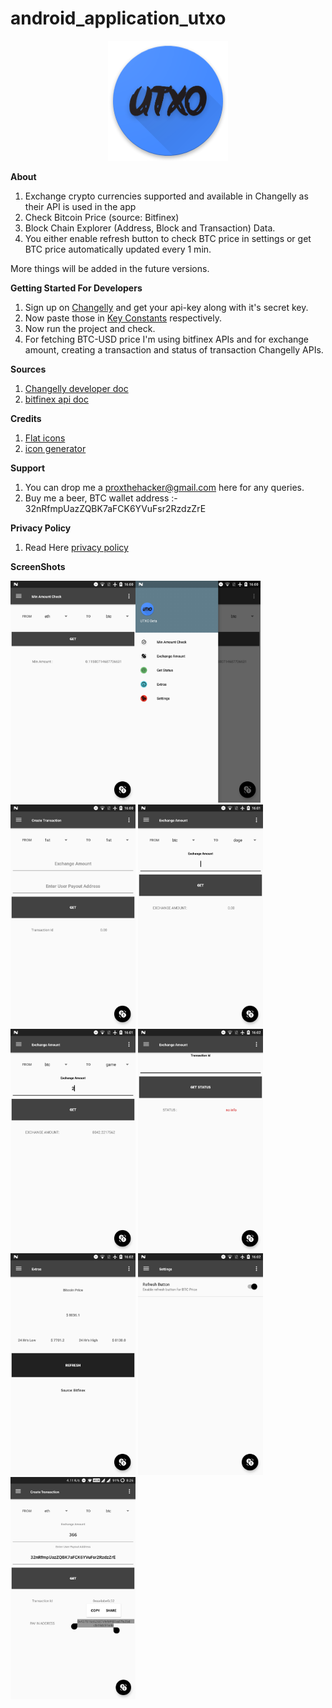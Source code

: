 # android_application_utxo 
<p align="center"> <img src="https://raw.githubusercontent.com/percy-g2/android_application_utxo/master/app/src/main/res/mipmap-xxxhdpi/ic_launcher.png?raw=true"/></p>

**About**
1. Exchange crypto currencies supported and available in Changelly as their API is used in the app
2. Check Bitcoin Price (source: Bitfinex)
3. Block Chain Explorer (Address, Block and Transaction) Data.
3. You either enable refresh button to check BTC price in settings or get BTC price automatically updated every 1 min.

More things will be added in the future versions.


**Getting Started For Developers**

1. Sign up on [Changelly](https://changelly.com/) and get your api-key along with it's secret key.
2. Now paste those in [Key Constants](https://github.com/percy-g2/android_application_utxo/blob/master/app/src/main/java/com/androidevlinux/percy/UTXO/utils/Constants.java) respectively.
3. Now run the project and check.
4. For fetching BTC-USD price I'm using bitfinex APIs and for exchange amount, creating a transaction and status of transaction Changelly APIs.

**Sources**
1. [Changelly developer doc](https://changelly.com/developers)
2. [bitfinex api doc](https://bitfinex.readme.io/v1/docs)

**Credits**

1. [Flat icons](http://flaticon.com/)
2. [icon generator](https://romannurik.github.io/AndroidAssetStudio/icons-launcher.html#foreground.type=clipart&foreground.clipart=android&foreground.space.trim=1&foreground.space.pad=0.25&foreColor=rgba(96%2C%20125%2C%20139%2C%200)&backColor=rgb(68%2C%20138%2C%20255)&crop=0&backgroundShape=square&effects=none&name=ic_launcher)

**Support**
1. You can drop me a proxthehacker@gmail.com here for any queries.
2. Buy me a beer, BTC  wallet address :- 32nRfmpUazZQBK7aFCK6YVuFsr2RzdzZrE

**Privacy Policy**
1. Read Here [privacy policy](https://github.com/percy-g2/android_application_utxo/blob/master/privacy_policy.html)

**ScreenShots**

<img width="200" alt="portfolio_view" src="https://github.com/percy-g2/android_application_utxo/blob/master/screenshots/1.png"><img width="200" alt="portfolio_view" src="https://github.com/percy-g2/android_application_utxo/blob/master/screenshots/2.png">
<img width="200" alt="portfolio_view" src="https://github.com/percy-g2/android_application_utxo/blob/master/screenshots/3.png">
<img width="200" alt="portfolio_view" src="https://github.com/percy-g2/android_application_utxo/blob/master/screenshots/4.png">
<img width="200" alt="portfolio_view" src="https://github.com/percy-g2/android_application_utxo/blob/master/screenshots/5.png">
<img width="200" alt="portfolio_view" src="https://github.com/percy-g2/android_application_utxo/blob/master/screenshots/6.png">
<img width="200" alt="portfolio_view" src="https://github.com/percy-g2/android_application_utxo/blob/master/screenshots/7.png">
<img width="200" alt="portfolio_view" src="https://github.com/percy-g2/android_application_utxo/blob/master/screenshots/8.png">
<img width="200" alt="portfolio_view" src="https://github.com/percy-g2/android_application_utxo/blob/master/screenshots/9.jpg">

